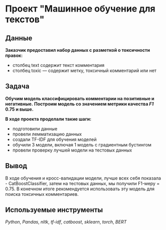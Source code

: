 # Проект "Машинное обучение для текстов"

## Данные

**Заказчик предоставил набор данных с разметкой о токсичности правок:**
- столбец text содержит текст комментария
- столбец toxic — содержит метку, токсичный комментарий или нет

## Задача
**Обучим модель классифицировать комментарии на позитивные и негативные.**
**Построим модель со значением метрики качества *F1* 0.75 и выше.**

**В ходе проекта проделали такие шаги:**

- подготовили данные
- провели лемматизацию данных
- создали TF-IDF для обучения моделей
- обучили 3 модели, включая 1 модель с градиентным бустингом
- провели проверку лучшей модели на тестовых данных

## Вывод

В ходе обучения и кросс-валидации модели, лучше всех себя показала - CatBoostClassifier, затем на тестовых данных, мы получили F1-меру = 0.75. В конечном итоге рекомендуется использовать эту модель для поиска токсичных комментариев.

## Используемые инструменты
*Python*, *Pandas*, *nltk*, *tf-idf*, *catboost*, *sklearn*, *torch*, *BERT*
